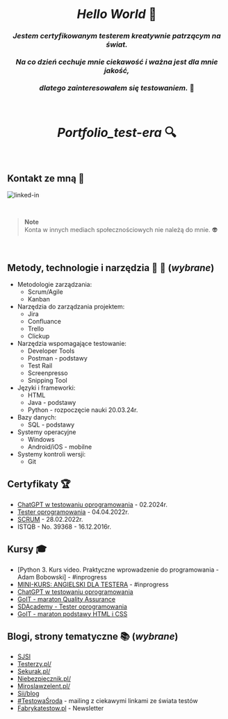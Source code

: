 <div align="center">
  
  # *Hello World* :wave: <br>
  
  ### *Jestem certyfikowanym testerem kreatywnie patrzącym na świat.* <br> <br> *Na co dzień cechuje mnie ciekawość i ważna jest dla mnie jakość, <br> <br> dlatego zainteresowałem się testowaniem.* :mag_right:
  
</div>

<br>

<div align="center">  
  
  # *Portfolio_test-era* :mag: 
  
</div>

<br>

## Kontakt ze mną :postbox:

[<img align="left" alt="linked-in" src="https://img.shields.io/badge/linkedin-%230077B5.svg?&style=for-the-badge&logo=linkedin&logoColor=white" />](https://www.linkedin.com/in/jarosław-jamróg-362210282)   <br>

<br>

> **Note** <br>
> Konta w innych mediach społecznościowych nie należą do mnie.  :alien:

<br>

## Metody, technologie i narzędzia :triangular_ruler: :microscope: (*wybrane*)

* Metodologie zarządzania:
  * Scrum/Agile
  * Kanban
* Narzędzia do zarządzania projektem:
  * Jira
  * Confluance
  * Trello
  * Clickup
* Narzędzia wspomagające testowanie:
  * Developer Tools
  * Postman - podstawy
  * Test Rail
  * Screenpresso
  * Snipping Tool
* Języki i frameworki:
  * HTML
  * Java - podstawy
  * Python - rozpoczęcie nauki 20.03.24r.
* Bazy danych:
  * SQL - podstawy
* Systemy operacyjne
  * Windows
  * Android/iOS - mobilne
* Systemy kontroli wersji:
  * Git


## Certyfikaty :trophy:

* [ChatGPT w testowaniu oprogramowania](https://www.udemy.com/share/109Mow3@XI5npiEsBeorNwAXmHfKWbDHCCIBjJYZiyfeYS0x7ANa9TBdC2kgwIYsHU-H4SxQEA==/) - 02.2024r.
* [Tester oprogramowania](https://app.diplomasafe.com/pl-PL/diploma/d66bb877f52e1cb2c066385140d21387c56d77a2a) - 	04.04.2022r.
* [SCRUM](https://app.diplomasafe.com/pl-PL/diploma/d8f322251c43873c8992acf45c4ec8faabcc5710d) - 28.02.2022r.
* ISTQB - No. 39368 - 16.12.2016r.

## Kursy :mortar_board:

* [Python 3. Kurs video. Praktyczne wprowadzenie do programowania - Adam Bobowski] - #inprogress
* [MINI-KURS: ANGIELSKI DLA TESTERA](https://app.easycart.pl/checkout/75812685/mini-kurs-angielski-dla-testera?) - #inprogress
* [ChatGPT w testowaniu oprogramowania](https://testowanie-oprogramowania.pl/chatgpt-w-testowaniu-oprogramowania/)
* [GoIT - maraton Quality Assurance](https://qa.m.goit.global/pl/?utm_source=ref&utm_medium=ref&utm_campaign=mar)
* [SDAcademy - Tester oprogramowania](https://sdacademy.pl/kursy/software-tester/)
* [GoIT - maraton podstawy HTML i CSS](https://m.goit.global/pl/?utm_source=google&utm_medium=cpc&utm_campaign=19908700535%7C146264932926%7C652920559856%7C%7Cgo-it&gad=1&gclid=Cj0KCQjw7uSkBhDGARIsAMCZNJv0jKHyaHdNsnWC4mJMAayfj7msPLBqbdXqZwSKEmfqtehHYWp6TN4aAhE2EALw_wcB&ga=1888222807.1647978669&first_name=Jaros%C5%82aw&phone=%2B48660393313&email=jamrogj%40o2.pl)

## Blogi, strony tematyczne :books: (*wybrane*)

* [SJSI](https://sjsi.org/)
* [Testerzy.pl/](https://testerzy.pl/)
* [Sekurak.pl/](https://sekurak.pl/)
* [Niebezpiecznik.pl/](https://niebezpiecznik.pl/)
* [Miroslawzelent.pl/](https://miroslawzelent.pl/)
* [Sii/blog](https://sii.pl/blog/)
* [#TestowaŚroda](https://akademiaqa.pl/testowa-sroda/) - mailing z ciekawymi linkami ze świata testów
* [Fabrykatestow.pl](https://fabrykatestow.pl/ciekawostki/) - Newsletter

